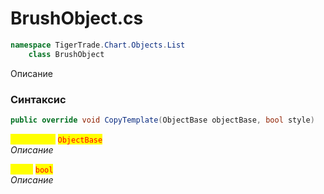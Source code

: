 
# BrushObject.cs
```csharp
namespace TigerTrade.Chart.Objects.List  
    class BrushObject
```

Описание

### Синтаксис
```csharp
public override void CopyTemplate(ObjectBase objectBase, bool style)
```

<mark style="color:yellow;">**`objectBase`**</mark> <mark style="color:red;">`ObjectBase`</mark>  
 *Описание*  
  
<mark style="color:yellow;">**`style`**</mark> <mark style="color:red;">`bool`</mark>  
 *Описание*  
  

                    
                    